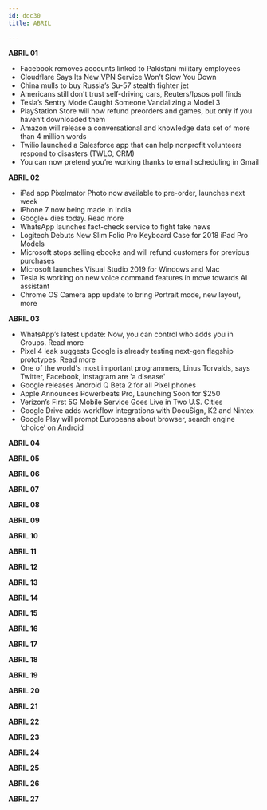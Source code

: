 ```yaml
---
id: doc30
title: ABRIL

---
```


**ABRIL 01**

- Facebook removes accounts linked to Pakistani military employees
- Cloudflare Says Its New VPN Service Won’t Slow You Down
- China mulls to buy Russia’s Su-57 stealth fighter jet
- Americans still don't trust self-driving cars, Reuters/Ipsos poll finds
- Tesla’s Sentry Mode Caught Someone Vandalizing a Model 3
- PlayStation Store will now refund preorders and games, but only if you haven’t downloaded them
- Amazon will release a conversational and knowledge data set of more than 4 million words
- Twilio launched a Salesforce app that can help nonprofit volunteers respond to disasters (TWLO, CRM)
- You can now pretend you’re working thanks to email scheduling in Gmail

**ABRIL 02**

- iPad app Pixelmator Photo now available to pre-order, launches next week
- iPhone 7 now being made in India
- Google+ dies today. Read more
- WhatsApp launches fact-check service to fight fake news
- Logitech Debuts New Slim Folio Pro Keyboard Case for 2018 iPad Pro Models
- Microsoft stops selling ebooks and will refund customers for previous purchases
- Microsoft launches Visual Studio 2019 for Windows and Mac
- Tesla is working on new voice command features in move towards AI assistant
- Chrome OS Camera app update to bring Portrait mode, new layout, more

**ABRIL 03**

- WhatsApp’s latest update: Now, you can control who adds you in Groups. Read more
- Pixel 4 leak suggests Google is already testing next-gen flagship prototypes. Read more
- One of the world's most important programmers, Linus Torvalds, says Twitter, Facebook, Instagram are 'a disease'
- Google releases Android Q Beta 2 for all Pixel phones
- Apple Announces Powerbeats Pro, Launching Soon for $250
- Verizon’s First 5G Mobile Service Goes Live in Two U.S. Cities
- Google Drive adds workflow integrations with DocuSign, K2 and Nintex
- Google Play will prompt Europeans about browser, search engine ‘choice’ on Android

**ABRIL 04**

**ABRIL 05**

**ABRIL 06**

**ABRIL 07**

**ABRIL 08**

**ABRIL 09**

**ABRIL 10**

**ABRIL 11**

**ABRIL 12**

**ABRIL 13**

**ABRIL 14**

**ABRIL 15**

**ABRIL 16**

**ABRIL 17**

**ABRIL 18**

**ABRIL 19**

**ABRIL 20**

**ABRIL 21**

**ABRIL 22**

**ABRIL 23**

**ABRIL 24**

**ABRIL 25**

**ABRIL 26**

**ABRIL 27**
